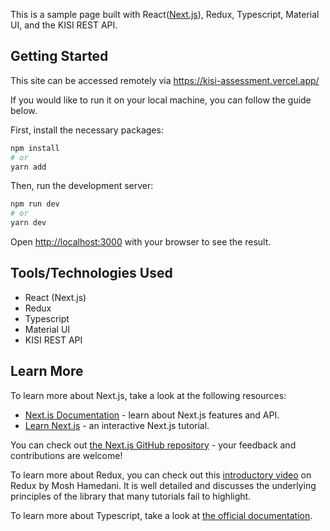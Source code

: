 This is a sample page built with React([Next.js](https://nextjs.org/)), Redux, Typescript, Material UI, and the KISI REST API.

## Getting Started

This site can be accessed remotely via https://kisi-assessment.vercel.app/

If you would like to run it on your local machine, you can follow the guide below.

First, install the necessary packages:

```bash
npm install
# or
yarn add
```

Then, run the development server:

```bash
npm run dev
# or
yarn dev
```
Open [http://localhost:3000](http://localhost:3000) with your browser to see the result.

## Tools/Technologies Used

* React (Next.js)
* Redux
* Typescript
* Material UI
* KISI REST API

## Learn More

To learn more about Next.js, take a look at the following resources:

*    [Next.js Documentation](https://nextjs.org/docs) - learn about Next.js features and API.
*    [Learn Next.js](https://nextjs.org/learn) - an interactive Next.js tutorial.

You can check out [the Next.js GitHub repository](https://github.com/vercel/next.js/) - your feedback and contributions are welcome!

To learn more about Redux, you can check out this [introductory video](https://youtu.be/poQXNp9ItL4) on Redux by Mosh Hamedani. It is well detailed and discusses the underlying principles of the library that many tutorials fail to highlight.

To learn more about Typescript, take a look at [the official documentation](https://www.typescriptlang.org/).